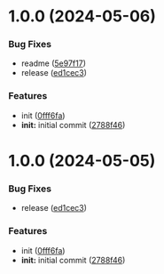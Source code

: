 # 1.0.0 (2024-05-06)


### Bug Fixes

* readme ([5e97f17](https://github.com/ThomasClague/ng-clerk/commit/5e97f17635d141460d143ca318cb97d6ac95fcf3))
* release ([ed1cec3](https://github.com/ThomasClague/ng-clerk/commit/ed1cec357a262934035b74da5694992f0848bade))


### Features

* init ([0fff6fa](https://github.com/ThomasClague/ng-clerk/commit/0fff6fa68591828926ec5a8b76f271d7898b624e))
* **init:** initial commit ([2788f46](https://github.com/ThomasClague/ng-clerk/commit/2788f4620868c868230782f00286dd9c6df38d30))

# 1.0.0 (2024-05-05)


### Bug Fixes

* release ([ed1cec3](https://github.com/ThomasClague/ng-clerk/commit/ed1cec357a262934035b74da5694992f0848bade))


### Features

* init ([0fff6fa](https://github.com/ThomasClague/ng-clerk/commit/0fff6fa68591828926ec5a8b76f271d7898b624e))
* **init:** initial commit ([2788f46](https://github.com/ThomasClague/ng-clerk/commit/2788f4620868c868230782f00286dd9c6df38d30))
